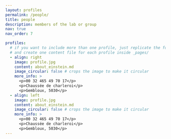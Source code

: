 ```yaml
---
layout: profiles
permalink: /people/
title: people
description: members of the lab or group
nav: true
nav_order: 7

profiles:
  # if you want to include more than one profile, just replicate the following block
  # and create one content file for each profile inside _pages/
  - align: right
    image: profile.jpg
    content: about_einstein.md
    image_circular: false # crops the image to make it circular
    more_info: >
      <p>00 32 465 49 70 17</p>
      <p>Chaussée de charleroi</p>
      <p>Gembloux, 5030</p>
  - align: left
    image: profile.jpg
    content: about_einstein.md
    image_circular: false # crops the image to make it circular
    more_info: >
      <p>00 32 465 49 70 17</p>
      <p>Chaussée de charleroi</p>
      <p>Gembloux, 5030</p>
---
```

